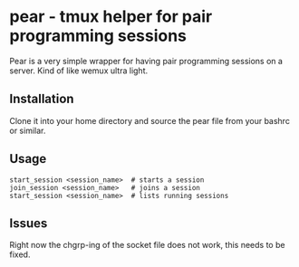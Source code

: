 # pear - tmux helper for pair programming sessions

Pear is a very simple wrapper for having pair programming sessions on a server.
Kind of like wemux ultra light.

## Installation

Clone it into your home directory and source the pear file from your bashrc or
similar.

## Usage

```
start_session <session_name>  # starts a session
join_session <session_name>   # joins a session
start_session <session_name>  # lists running sessions
```

## Issues

Right now the chgrp-ing of the socket file does not work, this needs to be
fixed.
